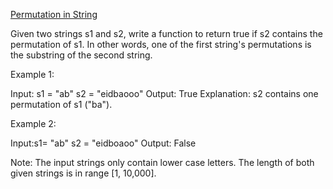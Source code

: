 [Permutation in String](https://leetcode.com/problems/permutation-in-string/)

Given two strings s1 and s2, write a function to return true if s2 contains the permutation of s1. In other words, one of the first string's permutations is the substring of the second string.

Example 1:

Input: s1 = "ab" s2 = "eidbaooo"
Output: True
Explanation: s2 contains one permutation of s1 ("ba").


Example 2:

Input:s1= "ab" s2 = "eidboaoo"
Output: False

Note:
The input strings only contain lower case letters.
The length of both given strings is in range [1, 10,000].